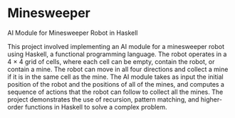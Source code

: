 # Minesweeper
AI Module for Minesweeper Robot in Haskell

This project involved implementing an AI module for a minesweeper robot using Haskell, a functional programming language. The robot operates in a 4 × 4 grid of cells, where each cell can be empty, contain the robot, or contain a mine. The robot can move in all four directions and collect a mine if it is in the same cell as the mine. The AI module takes as input the initial position of the robot and the positions of all of the mines, and computes a sequence of actions that the robot can follow to collect all the mines. The project demonstrates the use of recursion, pattern matching, and higher-order functions in Haskell to solve a complex problem.
